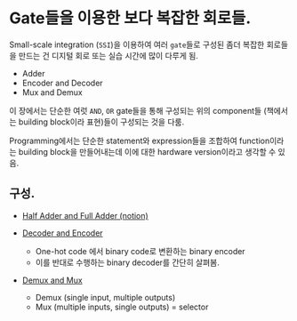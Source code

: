 # Gate들을 이용한 보다 복잡한 회로들.

Small-scale integration (`SSI`)을 이용하여 여러 `gate`들로 구성된 좀더 복잡한 회로들을 만드는 건 디지털 회로 또는 실습 시간에 많이 다루게 됨.

* Adder
* Encoder and Decoder
* Mux and Demux

이 장에서는 단순한 여럿 `AND`, `OR` gate들을 통해 구성되는 위의 component들 (책에서는 building block이라 표현)들이 구성되는 것을 다룸.

Programming에서는 단순한 statement와 expression들을 조합하여 function이라는 building block을 만들어내는데 이에 대한 hardware version이라고 생각할 수 있음.

## 구성.

* [Half Adder and Full Adder (notion)](https://dsaint31.notion.site/2-5-1-Building-an-Adder-8d766ecdc59d4241bdd70309f9651e12)
* [Decoder and Encoder](https://dsaint31.tistory.com/entry/CI-Binary-Decoder)
  
    * One-hot code 에서 binary code로 변환하는 binary encoder
    * 이를 반대로 수행하는 binary decoder를 간단히 살펴봄.

* [Demux and Mux](https://dsaint31.tistory.com/entry/CI-Demultiplexer-and-Multiplexer)
    * Demux (single input, multiple outputs)
    * Mux (multiple inputs, single outputs) = selector